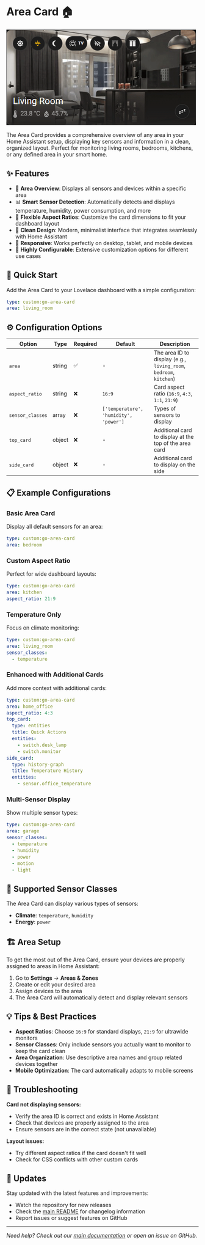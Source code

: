 # Area Card 🏠

![Area Card Screenshot](area-card.png)

The Area Card provides a comprehensive overview of any area in your Home Assistant setup, displaying key sensors and information in a clean, organized layout. Perfect for monitoring living rooms, bedrooms, kitchens, or any defined area in your smart home.

## ✨ Features

- 🎯 **Area Overview**: Displays all sensors and devices within a specific area
- 📊 **Smart Sensor Detection**: Automatically detects and displays temperature, humidity, power consumption, and more
- 📐 **Flexible Aspect Ratios**: Customize the card dimensions to fit your dashboard layout
- 🎨 **Clean Design**: Modern, minimalist interface that integrates seamlessly with Home Assistant
- 📱 **Responsive**: Works perfectly on desktop, tablet, and mobile devices
- 🔧 **Highly Configurable**: Extensive customization options for different use cases

## 🚀 Quick Start

Add the Area Card to your Lovelace dashboard with a simple configuration:

```yaml
type: custom:go-area-card
area: living_room
```

## ⚙️ Configuration Options

| Option | Type | Required | Default | Description |
|--------|------|----------|---------|-------------|
| `area` | string | ✅ | - | The area ID to display (e.g., `living_room`, `bedroom`, `kitchen`) |
| `aspect_ratio` | string | ❌ | `16:9` | Card aspect ratio (`16:9`, `4:3`, `1:1`, `21:9`) |
| `sensor_classes` | array | ❌ | `['temperature', 'humidity', 'power']` | Types of sensors to display |
| `top_card` | object | ❌ | - | Additional card to display at the top of the area card |
| `side_card` | object | ❌ | - | Additional card to display on the side |

## 📋 Example Configurations

### Basic Area Card
Display all default sensors for an area:

```yaml
type: custom:go-area-card
area: bedroom
```

### Custom Aspect Ratio
Perfect for wide dashboard layouts:

```yaml
type: custom:go-area-card
area: kitchen
aspect_ratio: 21:9
```

### Temperature Only
Focus on climate monitoring:

```yaml
type: custom:go-area-card
area: living_room
sensor_classes:
  - temperature
```

### Enhanced with Additional Cards
Add more context with additional cards:

```yaml
type: custom:go-area-card
area: home_office
aspect_ratio: 4:3
top_card:
  type: entities
  title: Quick Actions
  entities:
    - switch.desk_lamp
    - switch.monitor
side_card:
  type: history-graph
  title: Temperature History
  entities:
    - sensor.office_temperature
```

### Multi-Sensor Display
Show multiple sensor types:

```yaml
type: custom:go-area-card
area: garage
sensor_classes:
  - temperature
  - humidity
  - power
  - motion
  - light
```

## 🎯 Supported Sensor Classes

The Area Card can display various types of sensors:

- **Climate**: `temperature`, `humidity`
- **Energy**: `power`

## 🏗️ Area Setup

To get the most out of the Area Card, ensure your devices are properly assigned to areas in Home Assistant:

1. Go to **Settings** → **Areas & Zones**
2. Create or edit your desired area
3. Assign devices to the area
4. The Area Card will automatically detect and display relevant sensors

## 💡 Tips & Best Practices

- **Aspect Ratios**: Choose `16:9` for standard displays, `21:9` for ultrawide monitors
- **Sensor Classes**: Only include sensors you actually want to monitor to keep the card clean
- **Area Organization**: Use descriptive area names and group related devices together
- **Mobile Optimization**: The card automatically adapts to mobile screens

## 🐛 Troubleshooting

**Card not displaying sensors:**
- Verify the area ID is correct and exists in Home Assistant
- Check that devices are properly assigned to the area
- Ensure sensors are in the correct state (not unavailable)

**Layout issues:**
- Try different aspect ratios if the card doesn't fit well
- Check for CSS conflicts with other custom cards

## 🔄 Updates

Stay updated with the latest features and improvements:

- Watch the repository for new releases
- Check the [main README](../../../README.md) for changelog information
- Report issues or suggest features on GitHub

---

*Need help? Check out our [main documentation](../../../README.md) or open an issue on GitHub.*
